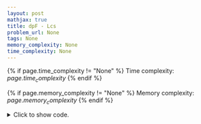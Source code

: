 ```yaml
---
layout: post
mathjax: true
title: dpF - Lcs
problem_url: None
tags: None
memory_complexity: None
time_complexity: None
---
```




{% if page.time_complexity != "None" %}
Time complexity: ${{ page.time_complexity }}$
{% endif %}

{% if page.memory_complexity != "None" %}
Memory complexity: ${{ page.memory_complexity }}$
{% endif %}

<details>
<summary>
<p style="display:inline">Click to show code.</p>
</summary>
```cpp
{% raw %}
using namespace std;
const int NMAX = 3e3 + 11;
string s, t;
int mem[NMAX][NMAX];
string reconstruct(int i, int j)
{
    if (i == 0 or j == 0)
        return "";
    if (s[i - 1] == t[j - 1])
        return reconstruct(i - 1, j - 1) + s[i - 1];
    else
    {
        if (mem[i - 1][j] > mem[i][j - 1])
            return reconstruct(i - 1, j);
        else
            return reconstruct(i, j - 1);
    }
}
string solve(void)
{
    int n = s.size();
    int m = t.size();
    for (int i = 1; i <= n; ++i)
    {
        for (int j = 1; j <= m; ++j)
        {
            if (s[i - 1] == t[j - 1])
                mem[i][j] = mem[i - 1][j - 1] + 1;
            else
                mem[i][j] = max(mem[i - 1][j], mem[i][j - 1]);
        }
    }
    return reconstruct(n, m);
}
int main(void)
{
    cin >> s >> t;
    cout << solve() << endl;
    return 0;
}

{% endraw %}
```
</details>

